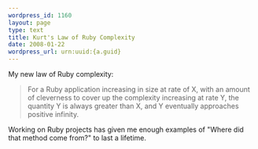 ```yaml
--- 
wordpress_id: 1160
layout: page
type: text
title: Kurt's Law of Ruby Complexity
date: 2008-01-22  
wordpress_url: urn:uuid:{a.guid}
---
```

<p>My new law of Ruby complexity:</p>

<blockquote>
    <p>For a Ruby application increasing in size at rate of X, with an amount of cleverness to cover up the complexity increasing at rate Y, the quantity Y is always greater than X, and Y eventually approaches positive infinity.</p>
</blockquote>

<p>Working on Ruby projects has given me enough examples of "Where did that method come from?" to last a lifetime.</p>
